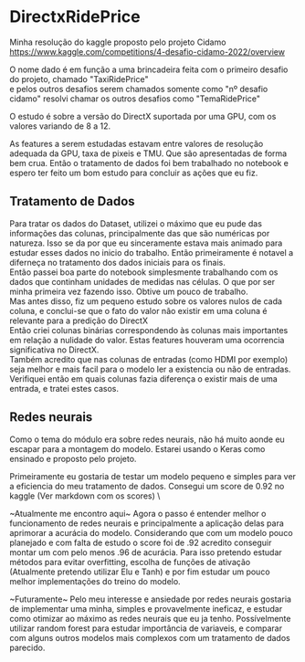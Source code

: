 # DirectxRidePrice
Minha resolução do kaggle proposto pelo projeto Cidamo
https://www.kaggle.com/competitions/4-desafio-cidamo-2022/overview

O nome dado é em função a uma brincadeira feita com o primeiro desafio do projeto, chamado "TaxiRidePrice"  \
e pelos outros desafios serem chamados somente como "nº desafio cidamo" resolvi chamar os outros desafios como "TemaRidePrice" 

O estudo é sobre a versão do DirectX suportada por uma GPU, com os valores variando de 8 a 12. <!-- Deixo bem claro os possíveis valores para a versão do DirectX Por que eu consegui errar a previsão por causa disso -->

As features a serem estudadas estavam entre valores de resolução adequada da GPU, taxa de pixeis e TMU. Que são apresentadas de forma bem crua.
Então o tratamento de dados foi bem trabalhado no notebook e espero ter feito um bom estudo para concluir as ações que eu fiz.

## Tratamento de Dados

Para tratar os dados do Dataset, utilizei o máximo que eu pude das informações das colunas, principalmente das que são numéricas por natureza.
Isso se da por que eu sinceramente estava mais animado para estudar esses dados no inicio do trabalho. Então primeiramente é notavel a diferneça no tratamento dos dados iniciais para os finais. \
Então passei boa parte do notebook simplesmente trabalhando com os dados que continham unidades de medidas nas células. O que por ser minha primeira vez fazendo isso. Obtive um pouco de trabalho. \
Mas antes disso, fiz um pequeno estudo sobre os valores nulos de cada coluna, e conclui-se que o fato do valor não existir em uma coluna é relevante para a predição do DirectX \
Então criei colunas binárias correspondendo às colunas mais importantes em relação a nulidade do valor. Estas features houveram uma ocorrencia significativa no DirectX. \
Também acredito que nas colunas de entradas (como HDMI por exemplo) seja melhor e mais facil para o modelo ler a existencia ou não de entradas. 
Verifiquei então em quais colunas fazia diferença o existir mais de uma entrada, e tratei estes casos. <!-- Ainda pretendo realizar estes testes -->

## Redes neurais

Como o tema do módulo era sobre redes neurais, não há muito aonde eu escapar para a montagem do modelo.  <!-- Btw é bom realizar testes com outros modelos mais simples --> 
Estarei usando o Keras como ensinado e proposto pelo projeto.

Primeiramente eu gostaria de testar um modelo pequeno e simples para ver a eficiencia do meu tratamento de dados. Consegui um score de 0.92 no kaggle (Ver markdown com os scores) \

~Atualmente me encontro aqui~ Agora o passo é entender melhor o funcionamento de redes neurais e principalmente a aplicação delas para aprimorar a acurácia do modelo. Considerando que com um modelo pouco planejado e com falta de estudo o score foi de .92 acredito conseguir montar um com pelo menos .96 de acurácia. Para isso pretendo estudar métodos para evitar overfitting, escolha de funções de ativação (Atualmente pretendo utilizar Elu e Tanh) e por fim estudar um pouco melhor implementações do treino do modelo.

~Futuramente~ Pelo meu interesse e ansiedade por redes neurais gostaria de implementar uma minha, simples e provavelmente ineficaz, e estudar como otimizar ao máximo as redes neurais que eu ja tenho. Possívelmente utilizar random forest para estudar importância de variaveis, e comparar com alguns outros modelos mais complexos com um tratamento de dados parecido.



